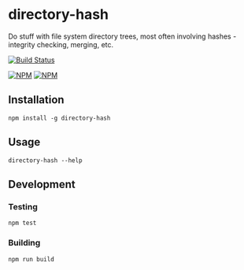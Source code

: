 # directory-hash

Do stuff with file system directory trees, most often involving hashes - integrity checking, merging, etc.

[![Build Status](https://travis-ci.org/jakutis/directory-hash-js.svg?branch=master)](https://travis-ci.org/jakutis/directory-hash-js)

[![NPM](https://nodei.co/npm/directory-hash.png?downloads=true&downloadRank=true&stars=true)](https://www.npmjs.com/package/directory-hash)
[![NPM](https://nodei.co/npm-dl/directory-hash.png?months=3&height=3)](https://www.npmjs.com/package/directory-hash)

## Installation

    npm install -g directory-hash

## Usage

    directory-hash --help

## Development 

### Testing

    npm test

### Building

    npm run build
